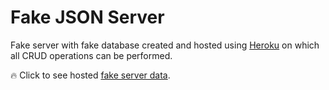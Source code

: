 # Fake JSON Server

Fake server with fake database created and hosted using [Heroku](https://www.heroku.com/) on which all CRUD operations can be performed.

:fire: Click to see hosted [fake server data](https://fake-database-server.herokuapp.com/).